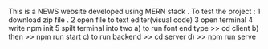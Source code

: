 This is a NEWS website developed using MERN stack . 
To test the project :
  1 download zip file .
  2 open file to text editer(visual code)
  3 open terminal 
  4 write npm init
  5 spilt terminal into two
    a) to run font end type >> cd client
    b) then >> npm run start
    c) to run backend >> cd server
    d) >> npm run serve
